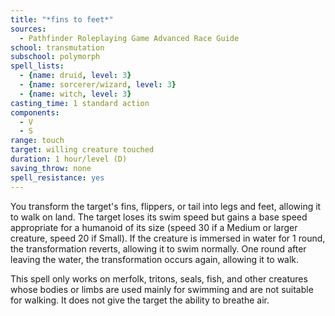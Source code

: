 ```yaml
---
title: "*fins to feet*"
sources:
  - Pathfinder Roleplaying Game Advanced Race Guide
school: transmutation
subschool: polymorph
spell_lists:
  - {name: druid, level: 3}
  - {name: sorcerer/wizard, level: 3}
  - {name: witch, level: 3}
casting_time: 1 standard action
components:
  - V
  - S
range: touch
target: willing creature touched
duration: 1 hour/level (D)
saving_throw: none
spell_resistance: yes
---
```


You transform the target's fins, flippers, or tail into legs and feet, allowing it to walk on land. The target loses its swim speed but gains a base speed appropriate for a humanoid of its size (speed 30 if a Medium or larger creature, speed 20 if Small). If the creature is immersed in water for 1 round, the transformation reverts, allowing it to swim normally. One round after leaving the water, the transformation occurs again, allowing it to walk.

This spell only works on merfolk, tritons, seals, fish, and other creatures whose bodies or limbs are used mainly for swimming and are not suitable for walking. It does not give the target the ability to breathe air.